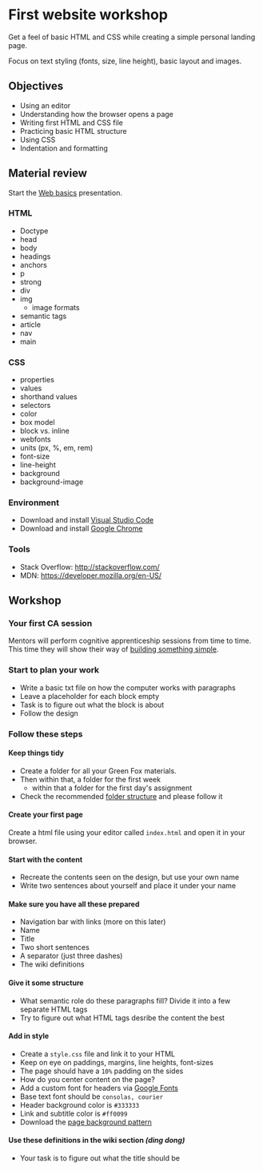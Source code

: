 # First website workshop

Get a feel of basic HTML and CSS while creating a simple personal landing page.

Focus on text styling (fonts, size, line height), basic layout and images.

## Objectives
 - Using an editor
 - Understanding how the browser opens a page
 - Writing first HTML and CSS file
 - Practicing basic HTML structure
 - Using CSS
 - Indentation and formatting

## Material review

Start the [Web basics](https://docs.google.com/presentation/d/1xzn3PqVKyysVTnL48t3FmDc9-NapYVzMBxz5c_HR_5o/edit#slide=id.p) presentation.

### HTML
 - Doctype
 - head
 - body
 - headings
 - anchors
 - p
 - strong
 - div
 - img
    - image formats
 - semantic tags
 - article
 - nav
 - main

### CSS
 - properties
 - values
 - shorthand values
 - selectors
 - color
 - box model
 - block vs. inline
 - webfonts
 - units (px, %, em, rem)
 - font-size
 - line-height
 - background
 - background-image

### Environment
 - Download and install [Visual Studio Code](https://code.visualstudio.com/)
 - Download and install [Google Chrome](https://www.google.com/chrome)

### Tools
 - Stack Overflow: http://stackoverflow.com/
 - MDN: https://developer.mozilla.org/en-US/

## Workshop

### Your first CA session

Mentors will perform cognitive apprenticeship sessions from time to time. This time they will show their way of [building something simple](workshop).

### Start to plan your work

 - Write a basic txt file on how the computer works with paragraphs
 - Leave a placeholder for each block empty
 - Task is to figure out what the block is about
 - Follow the design

### Follow these steps

#### Keep things tidy
 - Create a folder for all your Green Fox materials. 
 - Then within that, a folder for the first week
    - within that a folder for the first day's assignment
 - Check the recommended [folder structure](https://github.com/greenfox-academy/definitions/blob/master/github-usage.md#folder-structure) and please follow it

#### Create your first page
Create a html file using your editor called `index.html` and open it in your browser.

#### Start with the content
 - Recreate the contents seen on the design, but use your own name
 - Write two sentences about yourself and place it under your name

#### Make sure you have all these prepared
 - Navigation bar with links (more on this later)
 - Name
 - Title
 - Two short sentences
 - A separator (just three dashes)
 - The wiki definitions

#### Give it some structure
 - What semantic role do these paragraphs fill? Divide it into a few separate HTML tags
 - Try to figure out what HTML tags desribe the content the best

#### Add in style
 - Create a `style.css` file and link it to your HTML
 - Keep on eye on paddings, margins, line heights, font-sizes
 - The page should have a `10%` padding on the sides
 - How do you center content on the page?
 - Add a custom font for headers via [Google Fonts](https://www.google.com/fonts#UsePlace:use/Collection:Lato|Merriweather)
 - Base text font should be `consolas, courier`
 - Header background color is `#333333`
 - Link and subtitle color is `#ff0099`
 - Download the [page background pattern](https://www.toptal.com/designers/subtlepatterns/topography/)

#### Use these definitions in the wiki section _(ding dong)_
 - Your task is to figure out what the title should be
